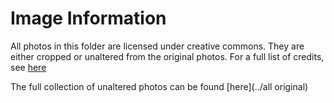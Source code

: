 # Image Information

All photos in this folder are licensed under creative commons.
They are either cropped or unaltered from the original photos.
For a full list of credits, see [here](../../../credits.md)

The full collection of unaltered photos can be found [here](../all original)